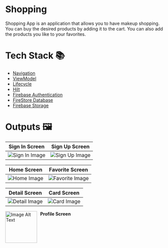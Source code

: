 # Shopping
Shopping App is an application that allows you to have makeup shopping. You can buy the desired products by adding it to the cart. You can also add the products you like to your favorites.
# Tech Stack 📚
- [Navigation](https://developer.android.com/guide/navigation)
- [ViewModel](https://developer.android.com/topic/libraries/architecture/viewmodel)
- [Lifecycle](https://developer.android.com/topic/libraries/architecture/lifecycle)
- [Hilt](https://developer.android.com/training/dependency-injection/hilt-android)
- [Firebase Authentication](https://firebase.google.com/docs/auth/android/start)
- [FireStore Database](https://firebase.google.com/docs/firestore/quickstart#android)
- [Firebase Storage](https://firebase.google.com/docs/storage/android/start)
# Outputs 🖼

| Sign In Screen                 | Sign Up Screen                 |
| ------------------------------ | ------------------------------ |
| ![Sign In Image](https://github.com/rubabahajiyeva/Shopping/assets/114312929/3a00a011-b5d8-4ba8-9b87-c2b1da81d1e2) | ![Sign Up Image](https://github.com/rubabahajiyeva/Shopping/assets/114312929/75b77cb2-8aa3-4acb-bf3c-f2b845bc6212) |

| Home Screen                           | Favorite Screen                       |
| ------------------------------------- | ------------------------------------- |
| ![Home Image](https://github.com/rubabahajiyeva/Shopping/assets/114312929/e7896173-2544-4c29-900a-cf042271b88c) | ![Favorite Image](https://github.com/rubabahajiyeva/Shopping/assets/114312929/24a43105-79ef-4ea2-a3e9-6b7ba04d3653) |


| Detail Screen                         | Card Screen                           |
| ------------------------------------- | ------------------------------------- |
| ![Detail Image](https://github.com/rubabahajiyeva/Shopping/assets/114312929/a7f04581-31bd-4ac7-a338-4ed1a117ea15) | ![Card Image](https://github.com/rubabahajiyeva/Shopping/assets/114312929/619ebb3f-dafe-4725-9db4-6db6b8749317) |

<div>
  <img src="https://github.com/rubabahajiyeva/Shopping/assets/114312929/f6ea1fe5-1baa-4218-9f87-eef4f36596cd" alt="Image Alt Text" width="100" style="float: left; margin-right: 10px;">
  <p><strong>Profile Screen</strong></p>
</div>
